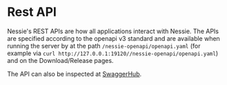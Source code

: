 # Rest API

Nessie's REST APIs are how all applications interact with Nessie. The APIs are specified 
according to the openapi v3 standard and are available when running the server by at the path
`/nessie-openapi/openapi.yaml` (for example via `curl http://127.0.0.1:19120//nessie-openapi/openapi.yaml`)
and on the Download/Release pages.

The API can also be inspected at [SwaggerHub](https://app.swaggerhub.com/apis/projectnessie/nessie).
